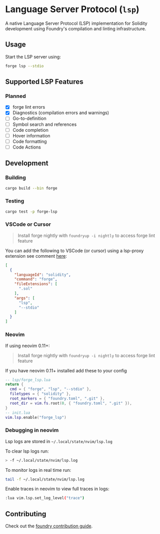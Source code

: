 # Language Server Protocol (`lsp`)

A native Language Server Protocol (LSP) implementation for Solidity development using Foundry's compilation and linting infrastructure.

## Usage

Start the LSP server using:

```bash
forge lsp --stdio
```

## Supported LSP Features

### Planned

- [x] forge lint errors
- [x] Diagnostics (compilation errors and warnings)
- [ ] Go-to-definition
- [ ] Symbol search and references
- [ ] Code completion
- [ ] Hover information
- [ ] Code formatting
- [ ] Code Actions

## Development

### Building

```bash
cargo build --bin forge
```

### Testing

```bash
cargo test -p forge-lsp
```

### VSCode or Cursor

> Install forge nightly with `foundryup -i nightly` to access forge lint feature

You can add the following to VSCode (or cursor) using a lsp-proxy extension see comment [here](https://github.com/foundry-rs/foundry/pull/11187#issuecomment-3148743488):

```json
[
  {
    "languageId": "solidity",
    "command": "forge",
    "fileExtensions": [
      ".sol"
    ],
    "args": [
      "lsp",
      "--stdio"
    ]
  }
]
```

### Neovim

If using neovim 0.11+:

> Install forge nightly with `foundryup -i nightly` to access forge lint feature

If you have neovim 0.11+ installed add these to your config

```lua
-- lsp/forge_lsp.lua
return {
  cmd = { "forge", "lsp", "--stdio" },
  filetypes = { "solidity" },
  root_markers = { "foundry.toml", ".git" },
  root_dir = vim.fs.root(0, { "foundry.toml", ".git" }),
}
-- init.lua
vim.lsp.enable("forge_lsp")
```

### Debugging in neovim

Lsp logs are stored in `~/.local/state/nvim/lsp.log`

To clear lsp logs run:

```bash
> -f ~/.local/state/nvim/lsp.log
```

To monitor logs in real time run:

```bash
tail -f ~/.local/state/nvim/lsp.log
```

Enable traces in neovim to view full traces in logs:

```sh
:lua vim.lsp.set_log_level("trace")
```

## Contributing

Check out the [foundry contribution guide](https://github.com/foundry-rs/foundry/blob/master/CONTRIBUTING.md).
